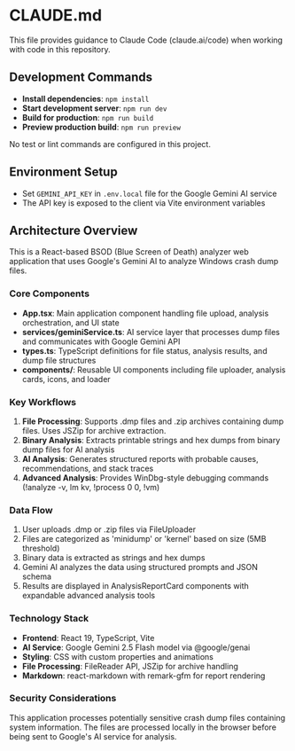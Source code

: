 # CLAUDE.md

This file provides guidance to Claude Code (claude.ai/code) when working with code in this repository.

## Development Commands

- **Install dependencies**: `npm install`
- **Start development server**: `npm run dev`
- **Build for production**: `npm run build`
- **Preview production build**: `npm run preview`

No test or lint commands are configured in this project.

## Environment Setup

- Set `GEMINI_API_KEY` in `.env.local` file for the Google Gemini AI service
- The API key is exposed to the client via Vite environment variables

## Architecture Overview

This is a React-based BSOD (Blue Screen of Death) analyzer web application that uses Google's Gemini AI to analyze Windows crash dump files.

### Core Components

- **App.tsx**: Main application component handling file upload, analysis orchestration, and UI state
- **services/geminiService.ts**: AI service layer that processes dump files and communicates with Google Gemini API
- **types.ts**: TypeScript definitions for file status, analysis results, and dump file structures
- **components/**: Reusable UI components including file uploader, analysis cards, icons, and loader

### Key Workflows

1. **File Processing**: Supports .dmp files and .zip archives containing dump files. Uses JSZip for archive extraction.
2. **Binary Analysis**: Extracts printable strings and hex dumps from binary dump files for AI analysis
3. **AI Analysis**: Generates structured reports with probable causes, recommendations, and stack traces
4. **Advanced Analysis**: Provides WinDbg-style debugging commands (!analyze -v, lm kv, !process 0 0, !vm)

### Data Flow

1. User uploads .dmp or .zip files via FileUploader
2. Files are categorized as 'minidump' or 'kernel' based on size (5MB threshold)
3. Binary data is extracted as strings and hex dumps
4. Gemini AI analyzes the data using structured prompts and JSON schema
5. Results are displayed in AnalysisReportCard components with expandable advanced analysis tools

### Technology Stack

- **Frontend**: React 19, TypeScript, Vite
- **AI Service**: Google Gemini 2.5 Flash model via @google/genai
- **Styling**: CSS with custom properties and animations
- **File Processing**: FileReader API, JSZip for archive handling
- **Markdown**: react-markdown with remark-gfm for report rendering

### Security Considerations

This application processes potentially sensitive crash dump files containing system information. The files are processed locally in the browser before being sent to Google's AI service for analysis.